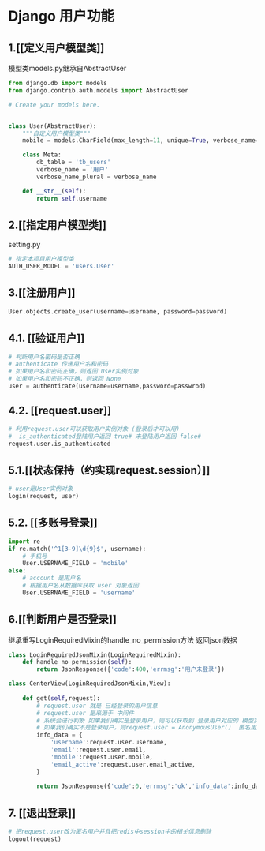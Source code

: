 # Django 用户功能

## 1.[[定义用户模型类]]

模型类models.py继承自AbstractUser

```python
from django.db import models
from django.contrib.auth.models import AbstractUser

# Create your models here.


class User(AbstractUser):
    """自定义用户模型类"""
    mobile = models.CharField(max_length=11, unique=True, verbose_name='手机号')

    class Meta:
        db_table = 'tb_users'
        verbose_name = '用户'
        verbose_name_plural = verbose_name

    def __str__(self):
        return self.username
```

## 2.[[指定用户模型类]]

setting.py

```python
# 指定本项目用户模型类
AUTH_USER_MODEL = 'users.User'
```
## 3.[[注册用户]]

```python
User.objects.create_user(username=username, password=password)
```

## 4.1. [[验证用户]]

```python
# 判断用户名密码是否正确
# authenticate 传递用户名和密码  
# 如果用户名和密码正确，则返回 User实例对象  
# 如果用户名和密码不正确，则返回 None
user = authenticate(username=username,password=passwrod)
```
## 4.2. [[request.user]]
```python
# 利用request.user可以获取用户实例对象 (登录后才可以用)
#  is_authenticated登陆用户返回 true# 未登陆用户返回 false# 
request.user.is_authenticated
```
## 5.1.[[状态保持（约实现request.session）]]
```python
# user是User实例对象
login(request, user)
```
## 5.2. [[多账号登录]]
```python
import re
if re.match('^1[3-9]\d{9}$', username):
    # 手机号
    User.USERNAME_FIELD = 'mobile'
else:
    # account 是用户名
    # 根据用户名从数据库获取 user 对象返回.
    User.USERNAME_FIELD = 'username'
```
## 6.[[判断用户是否登录]]
继承重写LoginRequiredMixin的handle_no_permission方法 返回json数据
```python
class LoginRequiredJsonMixin(LoginRequiredMixin):  
    def handle_no_permission(self):  
        return JsonResponse({'code':400,'errmsg':'用户未登录'})
```
```python
class CenterView(LoginRequiredJsonMixin,View):  
  
    def get(self,request):  
        # request.user 就是 已经登录的用户信息  
        # request.user 是来源于 中间件  
        # 系统会进行判断 如果我们确实是登录用户，则可以获取到 登录用户对应的 模型实例数据  
        # 如果我们确实不是登录用户，则request.user = AnonymousUser()  匿名用户  
        info_data = {  
            'username':request.user.username,  
            'email':request.user.email,  
            'mobile':request.user.mobile,  
            'email_active':request.user.email_active,  
        }  
  
        return JsonResponse({'code':0,'errmsg':'ok','info_data':info_data})
```
## 7. [[退出登录]]
```python
# 把request.user改为匿名用户并且把redis中session中的相关信息删除
logout(request)
```